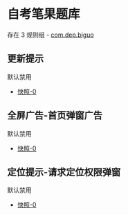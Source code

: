 # 自考笔果题库

存在 3 规则组 - [com.dep.biguo](/src/apps/com.dep.biguo.ts)

## 更新提示

默认禁用

- [快照-0](https://i.gkd.li/import/12708751)

## 全屏广告-首页弹窗广告

默认禁用

- [快照-0](https://i.gkd.li/import/12708756)

## 定位提示-请求定位权限弹窗

默认禁用

- [快照-0](https://i.gkd.li/import/12708770)
